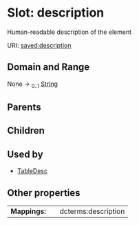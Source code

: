 
# Slot: description


Human-readable description of the element

URI: [saved:description](https://marine.gov.scot/metadata/saved/schema/description)


## Domain and Range

None &#8594;  <sub>0..1</sub> [String](types/String.md)

## Parents


## Children


## Used by

 * [TableDesc](TableDesc.md)

## Other properties

|  |  |  |
| --- | --- | --- |
| **Mappings:** | | dcterms:description |

